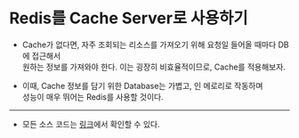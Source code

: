 # Redis를 Cache Server로 사용하기

- Cache가 없다면, 자주 조회되는 리소스를 가져오기 위해 요청일 들어올 때마다 DB에 접근해서  
  원하는 정보를 가져와야 한다. 이는 굉장히 비효율적이므로, Cache를 적용해보자.

- 이때, Cache 정보를 담기 위한 Database는 가볍고, 인 메로리로 작동하며  
 성능이 매우 뛰어는 Redis를 사용할 것이다.
<hr/>

- 모든 소스 코드는 <a href="https://github.com/Example-Collection/Spring-Redis-Cache-Example">링크</a>에서 확인할 수 있다.
